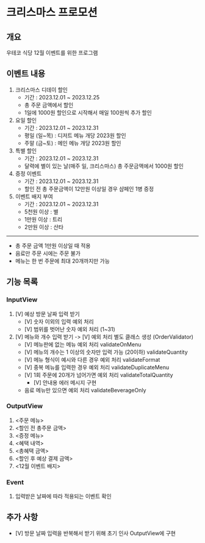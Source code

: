# 크리스마스 프로모션
## 개요
우테코 식당 12월 이벤트를 위한 프로그램

## 이벤트 내용
1. 크리스마스 디데이 할인
    - 기간 : 2023.12.01 ~ 2023.12.25
    - 총 주문 금액에서 할인
    - 1일에 1000원 할인으로 시작해서 매일 100원씩 추가 할인
2. 요일 할인
    - 기간 : 2023.12.01 ~ 2023.12.31
    - 평일 (일~목) : 디저트 메뉴 개당 2023원 할인
    - 주말 (금~토) : 메인 메뉴 개당 2023원 할인
3. 특별 할인
    - 기간 : 2023.12.01 ~ 2023.12.31
    - 달력에 별이 있는 날(매주 일, 크리스마스) 총 주문금액에서 1000원 할인
4. 증정 이벤트
    - 기간 : 2023.12.01 ~ 2023.12.31
    - 할인 전 총 주문금액이 12만원 이상일 경우 샴페인 1병 증정
5. 이벤트 배지 부여
    - 기간 : 2023.12.01 ~ 2023.12.31
    - 5천원 이상 : 별
    - 1만원 이상 : 트리
    - 2만원 이상 : 산타
---
* 총 주문 금액 1만원 이상일 때 적용
* 음료만 주문 시에는 주문 불가
* 메뉴는 한 번 주문에 최대 20개까지만 가능

## 기능 목록
### InputView
1. [V] 예상 방문 날짜 입력 받기
   - [V] 숫자 이외의 입력 예외 처리
   - [V] 범위를 벗어난 숫자 예외 처리 (1~31)
2. [V] 메뉴와 개수 입력 받기 -> [V] 예외 처리 별도 클래스 생성 (OrderValidator)
   - [V] 메뉴판에 없는 메뉴 예외 처리 validateOnMenu
   - [V] 메뉴의 개수는 1 이상의 숫자만 입력 가능 (20이하) validateQuantity
   - [V] 메뉴 형식이 예시와 다른 경우 예외 처리 validateFormat
   - [V] 중복 메뉴를 입력한 경우 예외 처리 validateDuplicateMenu
   - [V] 1회 주문에 20개가 넘어가면 예외 처리 validateTotalQuantity 
      + [V] 안내용 에러 메시지 구현
   - 음료 메뉴만 있으면 예외 처리 validateBeverageOnly
### OutputView
1. <주문 메뉴>
2. <할인 전 총주문 금액>
3. <증정 메뉴>
4. <혜택 내역>
5. <총혜택 금액>
6. <할인 후 예상 결제 금액>
7. <12월 이벤트 배지>
### Event
1. 입력받은 날짜에 따라 적용되는 이벤트 확인

## 추가 사항
- [V] 방문 날짜 입력을 반복해서 받기 위해 초기 인사 OutputView에 구현
